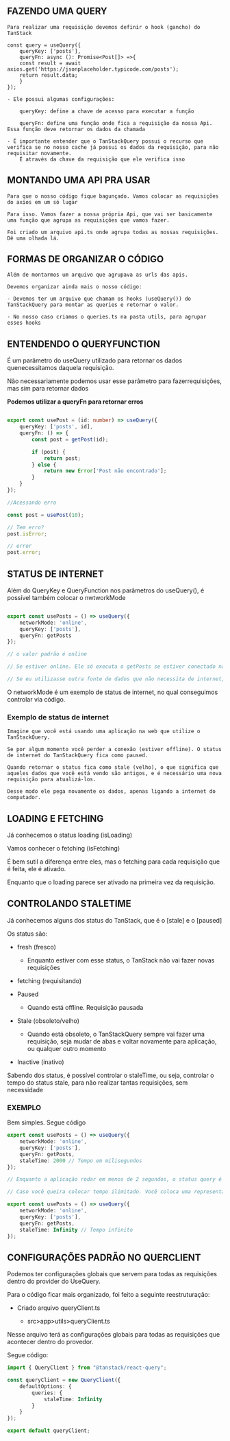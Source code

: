 ## FAZENDO UMA QUERY

    Para realizar uma requisição devemos definir o hook (gancho) do TanStack

    const query = useQuery({
        queryKey: ['posts'],
        queryFn: async (): Promise<Post[]> =>{
        const result = await axios.get('https://jsonplaceholder.typicode.com/posts');
        return result.data;
        }
    });

    - Ele possui algumas configurações:

        queryKey: define a chave de acesso para executar a função

        queryFn: define uma função onde fica a requisição da nossa Api. Essa função deve retornar os dados da chamada

    - É importante entender que o TanStackQuery possui o recurso que verifica se no nosso cache já possui os dados da requisição, para não requisitar novamente.
        É através da chave da requisição que ele verifica isso

## MONTANDO UMA API PRA USAR

    Para que o nosso código fique bagunçado. Vamos colocar as requisições do axios em um só lugar

    Para isso. Vamos fazer a nossa própria Api, que vai ser basicamente uma função que agrupa as requisições que vamos fazer.

    Foi criado um arquivo api.ts onde agrupa todas as nossas requisições. Dê uma olhada lá.

## FORMAS DE ORGANIZAR O CÓDIGO

    Além de montarmos um arquivo que agrupava as urls das apis.

    Devemos organizar ainda mais o nosso código:

    - Devemos ter um arquivo que chamam os hooks (useQuery()) do TanStackQuery para montar as queries e retornar o valor.

    - No nosso caso criamos o queries.ts na pasta utils, para agrupar esses hooks

## ENTENDENDO O QUERYFUNCTION

É um parâmetro do useQuery utilizado para retornar os dados quenecessitamos daquela requisição.

Não necessariamente podemos usar esse parâmetro para fazerrequisições, mas sim para retornar dados

<strong>
Podemos utilizar a queryFn para retornar erros
</strong>

```typescript

export const usePost = (id: number) => useQuery({
    queryKey: ['posts', id],
    queryFn: () => {
        const post = getPost(id);

        if (post) {
            return post;
        } else {
            return new Error['Post não encontrado'];
        }
    }
});

//Acessando erro

const post = usePost(10);

// Tem erro?
post.isError;

// error
post.error;

```

## STATUS DE INTERNET

Além do QueryKey e QueryFunction nos parâmetros do useQuery(), é possível também colocar o nwtworkMode

```typescript

export const usePosts = () => useQuery({ 
    networkMode: 'online',
    queryKey: ['posts'],
    queryFn: getPosts 
});

// o valor padrão é online

// Se estiver online. Ele só executa o getPosts se estiver conectado na internet.

// Se eu utilizasse outra fonte de dados que não necessita de internet, deve-se mudar o modo online para always.

```

O networkMode é um exemplo de status de internet, no qual conseguimos controlar via código.

### Exemplo de status de internet

```
Imagine que você está usando uma aplicação na web que utilize o TanStackQuery.

Se por algum momento você perder a conexão (estiver offline). O status de internet do TanStackQuery fica como paused.

Quando retornar o status fica como stale (velho), o que significa que aqueles dados que você está vendo são antigos, e é necessário uma nova requisição para atualizá-los.

Desse modo ele pega novamente os dados, apenas ligando a internet do computador.
```

## LOADING E FETCHING

Já conhecemos o status loading (isLoading)

Vamos conhecer o fetching (isFetching)

É bem sutil a diferença entre eles, mas o fetching para cada requisição que é feita, ele é ativado.

Enquanto que o loading parece ser ativado na primeira vez da requisição.

## CONTROLANDO STALETIME

Já conhecemos alguns dos status do TanStack, que é o [stale] e o [paused]

Os status são:

- fresh (fresco)

    - Enquanto estiver com esse status, o TanStack não vai fazer novas requisições

- fetching (requisitando)

- Paused

    - Quando está offline. Requisição pausada

- Stale (obsoleto/velho)

    - Quando está obsoleto, o TanStackQuery sempre vai fazer uma requisição, seja mudar de abas e voltar novamente para aplicação, ou qualquer outro momento

- Inactive (inativo)

Sabendo dos status, é possível controlar o staleTime, ou seja, controlar o tempo do status stale, para não realizar tantas requisições, sem necessidade

### EXEMPLO

Bem simples. Segue código

```typescript
export const usePosts = () => useQuery({ 
    networkMode: 'online',
    queryKey: ['posts'],
    queryFn: getPosts,
    staleTime: 2000 // Tempo em milisegundos
});

// Enquanto a aplicação rodar em menos de 2 segundos, o status query é fresh (fresco), após esse tempo, muda para stale.

// Caso você queira colocar tempo ilimitado. Você coloca uma representação do tempo infinito.

export const usePosts = () => useQuery({ 
    networkMode: 'online',
    queryKey: ['posts'],
    queryFn: getPosts,
    staleTime: Infinity // Tempo infinito
});
```

## CONFIGURAÇÕES PADRÃO NO QUERCLIENT

Podemos ter configurações globais que servem para todas as requisições dentro do provider do UseQuery.

Para o código ficar mais organizado, foi feito a seguinte reestruturação:

- Criado arquivo queryClient.ts

    - src>app>utils>queryClient.ts

Nesse arquivo terá as configurações globais para todas as requisições que acontecer dentro do provedor.

Segue código:

```typescript
import { QueryClient } from "@tanstack/react-query";

const queryClient = new QueryClient({
    defaultOptions: {
        queries: {
            staleTime: Infinity
        }
    }
});

export default queryClient;
```